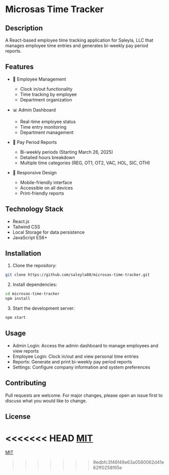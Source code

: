 # Microsas Time Tracker

## Description
A React-based employee time tracking application for Saleyla, LLC that manages employee time entries and generates bi-weekly pay period reports.

## Features
- 👥 Employee Management
  - Clock in/out functionality
  - Time tracking by employee
  - Department organization

- 📊 Admin Dashboard
  - Real-time employee status
  - Time entry monitoring
  - Department management

- 📅 Pay Period Reports
  - Bi-weekly periods (Starting March 26, 2025)
  - Detailed hours breakdown
  - Multiple time categories (REG, OT1, OT2, VAC, HOL, SIC, OTH)

- 📱 Responsive Design
  - Mobile-friendly interface
  - Accessible on all devices
  - Print-friendly reports

## Technology Stack
- React.js
- Tailwind CSS
- Local Storage for data persistence
- JavaScript ES6+

## Installation
1. Clone the repository:
```bash
git clone https://github.com/saleyla80/microsas-time-tracker.git
```
2. Install dependencies:
```bash
cd microsas-time-tracker
npm install
```
3. Start the development server:
```bash
npm start
```

## Usage
- Admin Login: Access the admin dashboard to manage employees and view reports
- Employee Login: Clock in/out and view personal time entries
- Reports: Generate and print bi-weekly pay period reports
- Settings: Configure company information and system preferences

## Contributing
Pull requests are welcome. For major changes, please open an issue first to discuss what you would like to change.

## License
<<<<<<< HEAD
[MIT](https://choosealicense.com/licenses/mit/) 
=======
[MIT](https://choosealicense.com/licenses/mit/)
>>>>>>> 9edbfc3f46f49e63a0580062d41e62ff0258f65e
